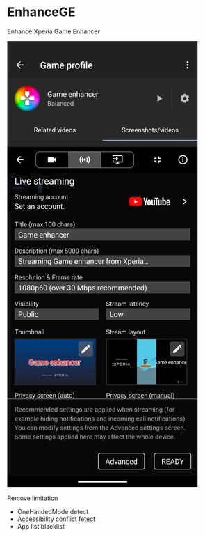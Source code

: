 # EnhanceGE
Enhance Xperia Game Enhancer

![](images/Screenshot.png)

Remove limitation
- OneHandedMode detect
- Accessibility conflict fetect
- App list blacklist
